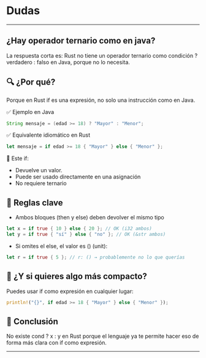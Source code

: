 # Dudas
----
## ¿Hay operador ternario como en java?
La respuesta corta es: Rust no tiene un operador ternario como condición ? verdadero : falso en Java, porque no lo necesita.

## 🔍 ¿Por qué?
Porque en Rust if es una expresión, no solo una instrucción como en Java.

✅ Ejemplo en Java

```java
String mensaje = (edad >= 18) ? "Mayor" : "Menor";
```

✅ Equivalente idiomático en Rust

```rust
let mensaje = if edad >= 18 { "Mayor" } else { "Menor" };
```

🔸 Este if:

* Devuelve un valor.
* Puede ser usado directamente en una asignación
* No requiere ternario

## 📌 Reglas clave
* Ambos bloques (then y else) deben devolver el mismo tipo

```rust
let x = if true { 10 } else { 20 }; // OK (i32 ambos)
let y = if true { "sí" } else { "no" }; // OK (&str ambos)
```

* Si omites el else, el valor es () (unit):

```rust
let r = if true { 5 }; // r: () → probablemente no lo que querías
```

## 🧠 ¿Y si quieres algo más compacto?
Puedes usar if como expresión en cualquier lugar:

```rust
println!("{}", if edad >= 18 { "Mayor" } else { "Menor" });
```
## 🦀 Conclusión
No existe cond ? x : y en Rust porque el lenguaje ya te permite hacer eso de forma más clara con if como expresión.

---
